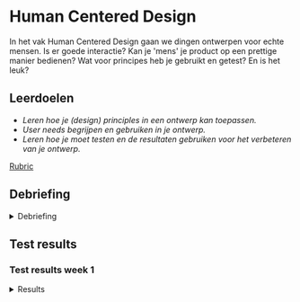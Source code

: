 # Human Centered Design

In het vak Human Centered Design gaan we dingen ontwerpen voor echte mensen. Is
er goede interactie? Kan je 'mens' je product op een prettige manier bedienen?
Wat voor principes heb je gebruikt en getest? En is het leuk?

## Leerdoelen

-  _Leren hoe je (design) principles in een ontwerp kan toepassen._
-  _User needs begrijpen en gebruiken in je ontwerp._
-  _Leren hoe je moet testen en de resultaten gebruiken voor het verbeteren van
   je ontwerp._

[Rubric](https://docs.google.com/spreadsheets/d/1no32c9YyAP78VMcqfA5i5at2OrxP9ce1d8dVGnii4Vs/)

## Debriefing

<details>
<summary>Debriefing</summary>
<br>
The case I got assigned to is that of Darice de Cuba. Darice has become deaf at
a late age which means she has a rememberance of speech and sounds. A hobby of
hers is to watch films and Netflix, but the problem she has been experiencing
because of her inability to hear, is that a lot of nuance is lost while watching
the film. A lot of movies offer closed captions but these are so neutral that
the context and emotion behind certain words is lost.

**Design Challenge**

How can we design closed captions in a way that the tension and sensation from
the sound of movies isn't lost in the closed captions.

</details>

## Test results

### Test results week 1

<details>
<summary>Results</summary>
<br>

**Conclusion**

The closed captions should be minimalistic and varying in the size and weight of
the font to convey the context and emotion behind the closed captions.

For the full rest report visit:

[Test report week 1](https://github.com/benl95/human-centered-design-2021/wiki/Testverslag---7-april)

### Test results week 2

<details>
<summary>Results<summary>
<br>

**Conclusion**

Emojis shouldn't be used in closed captions to convey emotions since she is
looking at the facial expression of the actors. Colors are a good options but it
is important that a small selection with colors that make sense are used. The
contrast should be good also to make it readable. In the next variation I should
implement sound and music in the closed captions to give a better experience for
Darice.

For the full test report visit:

[Test report week 2](https://github.com/benl95/human-centered-design-2021/wiki/Testverslag---14-april)

</details>

</details>
